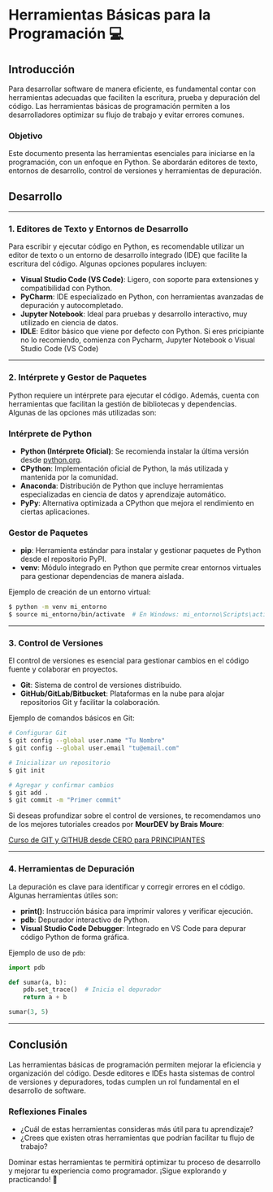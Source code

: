 # Herramientas Básicas para la Programación 💻

## Introducción

Para desarrollar software de manera eficiente, es fundamental contar con herramientas adecuadas que faciliten la escritura, prueba y depuración del código. Las herramientas básicas de programación permiten a los desarrolladores optimizar su flujo de trabajo y evitar errores comunes.

### Objetivo

Este documento presenta las herramientas esenciales para iniciarse en la programación, con un enfoque en Python. Se abordarán editores de texto, entornos de desarrollo, control de versiones y herramientas de depuración.

## Desarrollo

---
### 1. Editores de Texto y Entornos de Desarrollo

Para escribir y ejecutar código en Python, es recomendable utilizar un editor de texto o un entorno de desarrollo integrado (IDE) que facilite la escritura del código. Algunas opciones populares incluyen:

- **Visual Studio Code (VS Code)**: Ligero, con soporte para extensiones y compatibilidad con Python.
- **PyCharm**: IDE especializado en Python, con herramientas avanzadas de depuración y autocompletado.
- **Jupyter Notebook**: Ideal para pruebas y desarrollo interactivo, muy utilizado en ciencia de datos.
- **IDLE**: Editor básico que viene por defecto con Python. Si eres pricipiante no lo recomiendo, comienza con Pycharm, Jupyter Notebook o Visual Studio Code (VS Code)

---
### 2. Intérprete y Gestor de Paquetes

Python requiere un intérprete para ejecutar el código. Además, cuenta con herramientas que facilitan la gestión de bibliotecas y dependencias. Algunas de las opciones más utilizadas son:

### Intérprete de Python
- **Python (Intérprete Oficial)**: Se recomienda instalar la última versión desde [python.org](https://www.python.org/).
- **CPython**: Implementación oficial de Python, la más utilizada y mantenida por la comunidad.
- **Anaconda**: Distribución de Python que incluye herramientas especializadas en ciencia de datos y aprendizaje automático.
- **PyPy**: Alternativa optimizada a CPython que mejora el rendimiento en ciertas aplicaciones.

### Gestor de Paquetes
- **pip**: Herramienta estándar para instalar y gestionar paquetes de Python desde el repositorio PyPI.
- **venv**: Módulo integrado en Python que permite crear entornos virtuales para gestionar dependencias de manera aislada.

Ejemplo de creación de un entorno virtual:
```bash
$ python -m venv mi_entorno
$ source mi_entorno/bin/activate  # En Windows: mi_entorno\Scripts\activate
```
---
### 3. Control de Versiones

El control de versiones es esencial para gestionar cambios en el código fuente y colaborar en proyectos.

- **Git**: Sistema de control de versiones distribuido.
- **GitHub/GitLab/Bitbucket**: Plataformas en la nube para alojar repositorios Git y facilitar la colaboración.

Ejemplo de comandos básicos en Git:
```bash
# Configurar Git
$ git config --global user.name "Tu Nombre"
$ git config --global user.email "tu@email.com"

# Inicializar un repositorio
$ git init

# Agregar y confirmar cambios
$ git add .
$ git commit -m "Primer commit"
```
Si deseas profundizar sobre el control de versiones, te recomendamos uno de los mejores tutoriales creados por **MourDEV by Brais Moure**:

[Curso de GIT y GITHUB desde CERO para PRINCIPIANTES](https://youtu.be/3GymExBkKjE)

---
### 4. Herramientas de Depuración

La depuración es clave para identificar y corregir errores en el código. Algunas herramientas útiles son:

- **print()**: Instrucción básica para imprimir valores y verificar ejecución.
- **pdb**: Depurador interactivo de Python.
- **Visual Studio Code Debugger**: Integrado en VS Code para depurar código Python de forma gráfica.

Ejemplo de uso de `pdb`:
```python
import pdb

def sumar(a, b):
    pdb.set_trace()  # Inicia el depurador
    return a + b

sumar(3, 5)
```

---
## Conclusión

Las herramientas básicas de programación permiten mejorar la eficiencia y organización del código. Desde editores e IDEs hasta sistemas de control de versiones y depuradores, todas cumplen un rol fundamental en el desarrollo de software.

### Reflexiones Finales

- ¿Cuál de estas herramientas consideras más útil para tu aprendizaje?
- ¿Crees que existen otras herramientas que podrían facilitar tu flujo de trabajo?

Dominar estas herramientas te permitirá optimizar tu proceso de desarrollo y mejorar tu experiencia como programador. ¡Sigue explorando y practicando! 🚀

